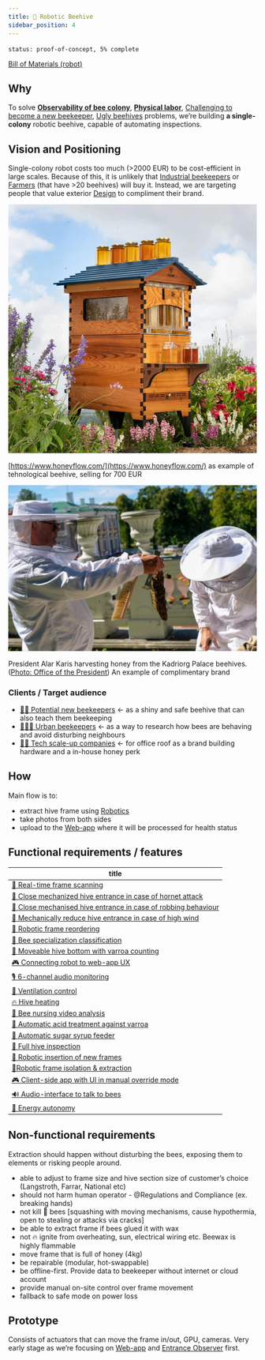 ```yaml
---
title: 🧿 Robotic Beehive
sidebar_position: 4
---
```

`status: proof-of-concept, 5% complete`

[Bill of Materials (robot)](https://www.notion.so/Bill-of-Materials-robot-7d3741a8e09d490e88eb285b2bbdc180?pvs=21)

## Why

To solve [**Observability of bee colony**](https://www.notion.so/Observability-of-bee-colony-c7971983f26d4ff19da0ef3390c4871b?pvs=21), [**Physical labor**](https://www.notion.so/Physical-labor-b8861af7945c4cfea61020521ec26a27?pvs=21), [Challenging to become a new beekeeper](https://www.notion.so/Challenging-to-become-a-new-beekeeper-bdf59f6539da4005a394efac02c9c949?pvs=21), [Ugly beehives](https://www.notion.so/Ugly-beehives-49a604ea99fa429691b0e23dccc1f172?pvs=21) problems, we’re building **a single-colony** robotic beehive, capable of automating inspections.

## Vision and Positioning

Single-colony robot costs too much (>2000 EUR) to be cost-efficient in large scales. Because of this, it is unlikely that [Industrial beekeepers](https://www.notion.so/Industrial-beekeepers-cf0c8af087cb456dbb72058b88a42db9?pvs=21) or [Farmers](https://www.notion.so/Farmers-df786b4ba018453da181a8d9da186a79?pvs=21) (that have >20 beehives) will buy it. Instead, we are targeting people that value exterior [Design](https://www.notion.so/Design-0fcc20f16af7447587add9b6a9799f9b?pvs=21) to compliment their brand.

![](../../img/honeyflow.png)


[https://www.honeyflow.com/](https://www.honeyflow.com/) as example of tehnological beehive, selling for 700 EUR

![](../../img/president.png)


President Alar Karis harvesting honey from the Kadriorg Palace beehives. ([Photo: Office of the President](https://news.err.ee/1609070024/gallery-president-alar-karis-harvesting-honey-in-front-of-kadriorg-palace#lg=1&slide=1)) An example of complimentary brand

### Clients / Target audience

- [👨🏻 Potential new beekeepers](../../clients/👨🏻%20Potential%20new%20beekeepers.md) ← as a shiny and safe beehive that can also teach them beekeeping
- [👩🏼‍🏫 Urban beekeepers](../../clients/👩🏼‍🏫%20Urban%20beekeepers.md) ← as a way to research how bees are behaving and avoid disturbing neighbours
- [👩🏻 Tech scale-up companies](../../clients/👩🏻%20Tech%20scale-up%20companies.md) ← for office roof as a brand building hardware and a in-house honey perk

## How

Main flow is to:
- extract hive frame using [Robotics](https://www.notion.so/Robotics-1d7756ebf56e4a30ba652a128b583f82?pvs=21)
- take photos from both sides
- upload to the [Web-app](https://www.notion.so/Web-app-2937ed264e1d434a8664caa4bc40978e?pvs=21) where it will be processed for health status

## Functional requirements / features
<!-- QueryToSerialize: table WITHOUT ID "[" + default(title, file.name) + "]" + default( "("+  replace(replace(file.path, "gratheon.com/about/products/🧿 Robotic Beehive/", ""), " ", "%20") + ")", "") as title FROM "gratheon.com/about/products/🧿 Robotic Beehive/ideas" WHERE file.name != "index" -->
<!-- SerializedQuery: table WITHOUT ID "[" + default(title, file.name) + "]" + default( "("+  replace(replace(file.path, "gratheon.com/about/products/🧿 Robotic Beehive/", ""), " ", "%20") + ")", "") as title FROM "gratheon.com/about/products/🧿 Robotic Beehive/ideas" WHERE file.name != "index" -->

| title                                                                                                                                                       |
| ----------------------------------------------------------------------------------------------------------------------------------------------------------- |
| [📸 Real-time frame scanning](ideas/📸%20Real-time%20frame%20scanning.md)                                                                                   |
| [🛑 Close mechanized hive entrance in case of hornet attack](ideas/🛑%20Close%20mechanized%20hive%20entrance%20in%20case%20of%20hornet%20attack.md)         |
| [🛑 Close mechanised hive entrance in case of robbing behaviour](ideas/🛑%20Close%20mechanised%20hive%20entrance%20in%20case%20of%20robbing%20behaviour.md) |
| [🛑 Mechanically reduce hive entrance in case of high wind](ideas/🛑%20Mechanically%20reduce%20hive%20entrance%20in%20case%20of%20high%20wind.md)           |
| [🦾 Robotic frame reordering](ideas/🦾%20Robotic%20frame%20reordering.md)                                                                                   |
| [🐝 Bee specialization classification](ideas/🐝%20Bee%20specialization%20classification.md)                                                                 |
| [🦾 Moveable hive bottom with varroa counting](ideas/🦾%20Moveable%20hive%20bottom%20with%20varroa%20counting.md)                                           |
| [🎮 Connecting robot to web-app UX](ideas/🎮%20Connecting%20robot%20to%20web-app%20UX.md)                                                                   |
| [🎙️ 6-channel audio monitoring](ideas/🎙️%206-channel%20audio%20monitoring.md)                                                                             |
| [🚁 Ventilation control](ideas/🚁%20Ventilation%20control.md)                                                                                               |
| [🔥 Hive heating](ideas/🔥%20Hive%20heating.md)                                                                                                             |
| [🐝 Bee nursing video analysis](ideas/🐝%20Bee%20nursing%20video%20analysis.md)                                                                             |
| [🧪 Automatic acid treatment against varroa](ideas/🧪%20Automatic%20acid%20treatment%20against%20varroa.md)                                                 |
| [🍭 Automatic sugar syrup feeder](ideas/🍭%20Automatic%20sugar%20syrup%20feeder.md)                                                                         |
| [📸 Full hive inspection](ideas/📸%20Full%20hive%20inspection.md)                                                                                           |
| [🦾 Robotic insertion of new frames](ideas/🦾%20Robotic%20insertion%20of%20new%20frames.md)                                                                 |
| [🦾Robotic frame isolation & extraction](ideas/🦾Robotic%20frame%20isolation%20&%20extraction.md)                                                           |
| [🎮 Client-side app with UI in manual override mode](ideas/🎮%20Client-side%20app%20with%20UI%20in%20manual%20override%20mode.md)                           |
| [🔊 Audio-interface to talk to bees](ideas/🔊%20Audio-interface%20to%20talk%20to%20bees.md)                                                                 |
| [🔌 Energy autonomy](ideas/🔌%20Energy%20autonomy.md)                                                                                                       |
<!-- SerializedQuery END -->

## Non-functional requirements

Extraction should happen without disturbing the bees, exposing them to elements or risking people around.

- able to adjust to frame size and hive section size of customer’s choice (Langstroth, Farrar, National etc)
- should not harm human operator - @Regulations and Compliance (ex. breaking hands)
- not kill 🐝 bees [squashing with moving mechanisms, cause hypothermia, open to stealing or attacks via cracks]
- be able to extract frame if bees glued it with wax
- not 🔥 ignite from overheating, sun, electrical wiring etc. Beewax is highly flammable
- move frame that is full of honey (4kg)
- be repairable (modular, hot-swappable)
- be offline-first. Provide data to beekeeper without internet or cloud account
- provide manual on-site control over frame movement
- fallback to safe mode on power loss

## Prototype

Consists of actuators that can move the frame in/out, GPU, cameras. Very early stage as we’re focusing on [Web-app](https://www.notion.so/Web-app-2937ed264e1d434a8664caa4bc40978e?pvs=21) and [Entrance Observer](https://www.notion.so/Entrance-Observer-b0319799ab7744dc928c08119de4fc43?pvs=21) first.
